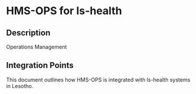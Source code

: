 # HMS-OPS for ls-health

## Description

Operations Management

## Integration Points

This document outlines how HMS-OPS is integrated with ls-health systems in Lesotho.
